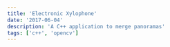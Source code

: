 ```yaml
---
title: 'Electronic Xylophone'
date: '2017-06-04'
description: 'A C++ application to merge panoramas'
tags: ['c++', 'opencv']
---
```

